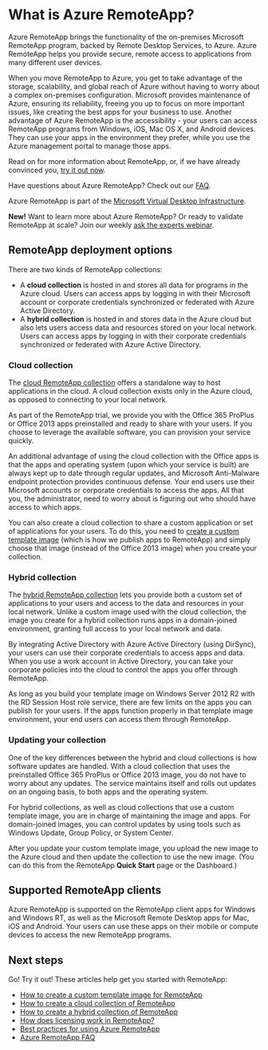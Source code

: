 <properties 
	pageTitle="What is RemoteApp?" 
	description="Learn about Azure RemoteApp." 
	services="remoteapp" 
	documentationCenter="" 
	authors="lizap" 
	manager="mbaldwin" 
	editor=""/>

<tags 
	ms.service="remoteapp" 
	ms.workload="tbd" 
	ms.tgt_pltfrm="na" 
	ms.devlang="na" 
	ms.topic="article" 
	ms.date="2/17/2015" 
	ms.author="elizapo"/>

# What is Azure RemoteApp?

Azure RemoteApp brings the functionality of the on-premises Microsoft RemoteApp program, backed by Remote Desktop Services, to Azure. Azure RemoteApp helps you provide secure, remote access to applications from many different user devices.

When you move RemoteApp to Azure, you get to take advantage of the storage, scalability, and global reach of Azure without having to worry about a complex on-premises configuration. Microsoft provides maintenance of Azure, ensuring its reliability, freeing you up to focus on more important issues, like creating the best apps for your business to use. Another advantage of Azure RemoteApp is the accessibility - your users can access RemoteApp programs from Windows, iOS, Mac OS X, and Android devices. They can use your apps in the environment they prefer, while you use the Azure management portal to manage those apps. 

Read on for more information about RemoteApp, or, if we have already convinced you, [try it out now](http://azure.microsoft.com/services/remoteapp/).

Have questions about Azure RemoteApp? Check out our [FAQ](remoteapp-faq.md).

Azure RemoteApp is part of the [Microsoft Virtual Desktop Infrastructure](http://www.microsoft.com/server-cloud/products/virtual-desktop-infrastructure/explore.aspx).

**New!** Want to learn more about Azure RemoteApp? Or ready to validate RemoteApp at scale? Join our weekly [ask the experts webinar](https://azureinfo.microsoft.com/AzureRemoteAppAskTheExperts-Registration-Page.html?ls=Website).

## RemoteApp deployment options
There are two kinds of RemoteApp collections:


- A **cloud collection** is hosted in and stores all data for programs in the Azure cloud. Users can access apps by logging in with their Microsoft account or corporate credentials synchronized or federated with Azure Active Directory.
- A **hybrid collection** is hosted in and stores data in the Azure cloud but also lets users access data and resources stored on your local network. Users can access apps by logging in with their corporate credentials synchronized or federated with Azure Active Directory.

### Cloud collection

The [cloud RemoteApp collection](remoteapp-create-cloud-deployment.md) offers a standalone way to host applications in the cloud. A cloud collection exists only in the Azure cloud, as opposed to connecting to your local network.

As part of the RemoteApp trial, we provide you with the Office 365 ProPlus or Office 2013 apps preinstalled and ready to share with your users. If you choose to leverage the available software, you can provision your service quickly.

An additional advantage of using the cloud collection with the Office apps is that the apps and operating system (upon which your service is built) are always kept up to date through regular updates, and Microsoft Anti-Malware endpoint protection provides continuous defense. Your end users use their Microsoft accounts or corporate credentials to access the apps. All that you, the administrator, need to worry about is figuring out who should have access to which apps.

You can also create a cloud collection to share a custom application or set of applications for your users. To do this, you need to [create a custom template image](remoteapp-create-custom-image.md) (which is how we publish apps to RemoteApp) and simply choose that image (instead of the Office 2013 image) when you create your collection. 

### Hybrid collection
The [hybrid RemoteApp collection](remoteapp-create-hybrid-deployment.md) lets you provide both a custom set of applications to your users and access to the data and resources in your local network. Unlike a custom image used with the cloud collection, the image you create for a hybrid collection runs apps in a domain-joined environment, granting full access to your local network and data.

By integrating Active Directory with Azure Active Directory (using DirSync), your users can use their corporate credentials to access apps and data. When you use a work account in Active Directory, you can take your corporate policies into the cloud to control the apps you offer through RemoteApp.

As long as you build your template image on Windows Server 2012 R2 with the RD Session Host role service, there are few limits on the apps you can publish for your users. If the apps function properly in that template image environment, your end users can access them through RemoteApp. 

### Updating your collection
One of the key differences between the hybrid and cloud collections is how software updates are handled. With a cloud collection that uses the preinstalled Office 365 ProPlus or Office 2013 image, you do not have to worry about any updates. The service maintains itself and rolls out updates on an ongoing basis, to both apps and the operating system.

For hybrid collections, as well as cloud collections that use a custom template image, you are in charge of maintaining the image and apps. For domain-joined images, you can control updates by using tools such as Windows Update, Group Policy, or System Center.

After you update your custom template image, you upload the new image to the Azure cloud and then update the collection to use the new image. (You can do this from the RemoteApp **Quick Start** page or the Dashboard.)

## Supported RemoteApp clients
Azure RemoteApp is supported on the RemoteApp client apps for Windows and Windows RT, as well as the Microsoft Remote Desktop apps for Mac, iOS and Android. Your users can use these apps on their mobile or compute devices to access the new RemoteApp programs.

## Next steps
Go! Try it out! These articles help get you started with RemoteApp:

- [How to create a custom template image for RemoteApp](remoteapp-create-custom-image.md)
- [How to create a cloud collection of RemoteApp](remoteapp-create-cloud-deployment.md)
- [How to create a hybrid collection of RemoteApp](remoteapp-create-hybrid-deployment.md)
- [How does licensing work in RemoteApp?](remoteapp-licensing.md)
- [Best practices for using Azure RemoteApp](remoteapp-bestpractices.md)
- [Azure RemoteApp FAQ](remoteapp-faq.md)
